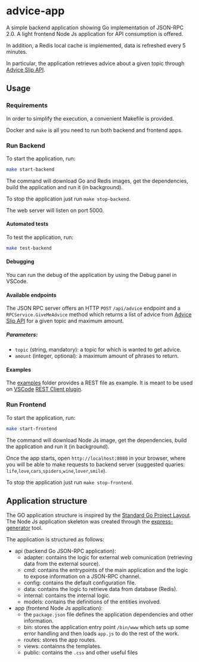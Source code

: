# advice-app
A simple backend application showing Go implementation of JSON-RPC 2.0. A light frontend Node Js application for API consumption is offered.

In addition, a Redis local cache is implemented, data is refreshed every 5 minutes.

In particular, the application retrieves advice about a given topic through [Advice Slip API](https://api.adviceslip.com/). 

## Usage

### Requirements

In order to simplify the execution, a convenient Makefile is provided.

Docker and `make` is all you need to run both backend and frontend apps.

### Run Backend
To start the application, run:
```bash
make start-backend
```

The command will download Go and Redis images, get the dependencies, build the application and run it (in background).

To stop the application just run `make stop-backend`.

The web server will listen on port 5000.

#### Automated tests

To test the application, run:
```bash
make test-backend
```

#### Debugging

You can run the debug of the application by using the Debug panel in VSCode.

#### Available endpoints

The JSON RPC server offers an HTTP `POST` `/api/advice` endpoint and a `RPCService.GiveMeAdvice` method which returns a list of advice from [Advice Slip API](https://api.adviceslip.com/) for a given topic and maximum amount.

##### Parameters:
- `topic` (string, mandatory): a topic for which is wanted to get advice.
- `amount` (integer, optional): a maximum amount of phrases to return.

#### Examples

The [examples](https://github.com/marcocharlie/advice-app/tree/master/api/docs/examples) folder provides a REST file as example. It is meant to be used on [VSCode](https://code.visualstudio.com/) [REST Client plugin](https://github.com/Huachao/vscode-restclient).

### Run Frontend
To start the application, run:
```bash
make start-frontend
```

The command will download Node Js image, get the dependencies, build the application and run it (in background).

Once the app starts, open `http://localhost:8080` in your browser, where you will be able to make requests to backend server (suggested quaries: `life`,`love`,`cars`,`spiders`,`wine`,`lover`,`smile`).

To stop the application just run `make stop-frontend`.

## Application structure

The GO application structure is inspired by the [Standard Go Project Layout](https://github.com/golang-standards/project-layout).
The Node Js application skeleton was created through the [express-generator](https://expressjs.com/it/starter/generator.html) tool.

The application is structured as follows:

- api (backend Go JSON-RPC application):
    - adapter: contains the logic for external web comunication (retrieving data from the external source).
    - cmd: contains the entrypoints of the main application and the logic to expose information on a JSON-RPC channel.
    - config: contains the default configuration file.
    - data: contains the logic to retrieve data from database (Redis).
    - internal: contains the internal logic.
    - models: contains the definitions of the entities involved.
- app (frontend Node Js application):
    - the `package.json` file defines the application dependencies and other information.
    - bin: stores the application entry point `/bin/www` which sets up some error handling and then loads `app.js` to do the rest of the work. 
    - routes: stores the app routes.
    - views: containns the templates. 
    - public: contains the `.css` and other useful files